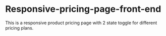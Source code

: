 # Responsive-pricing-page-front-end
This is a responsive product pricing page with 2 state toggle for different pricing plans.
